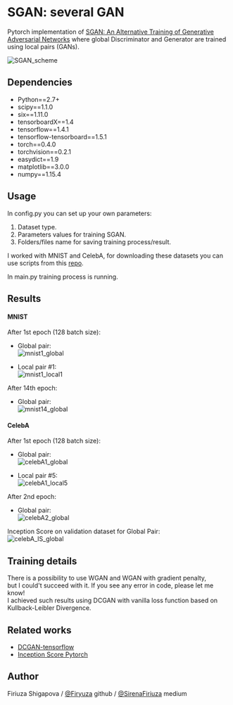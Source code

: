 # SGAN: several GAN

Pytorch implementation of [SGAN: An Alternative Training of Generative Adversarial Networks](http://openaccess.thecvf.com/content_cvpr_2018/papers/Chavdarova_SGAN_An_Alternative_CVPR_2018_paper.pdf) where global Discriminator and Generator are trained using local pairs (GANs).

![SGAN_scheme](data/results/SGAN_scheme.png)

## Dependencies

- Python==2.7+
- scipy==1.1.0
- six==1.11.0
- tensorboardX==1.4
- tensorflow==1.4.1
- tensorflow-tensorboard==1.5.1
- torch==0.4.0
- torchvision==0.2.1
- easydict==1.9
- matplotlib==3.0.0
- numpy==1.15.4

## Usage

In config.py you can set up your own parameters: </br>
1. Dataset type.
2. Parameters values for training SGAN.
3. Folders/files name for saving training process/result.

I worked with MNIST and CelebA, for downloading these datasets you can use scripts from this [repo]().

In main.py training process is running.

## Results

#### MNIST

After 1st epoch (128 batch size):
 - Global pair:</br>
![mnist1_global](data/results/mnist/global_pair_epoch_0_batch_45.png)

- Local pair #1:</br>
![mnist1_local1](data/results/mnist/pair1_epoch_0_batch_45.png)

After 14th epoch:</br>
- Global pair:</br>
![mnist14_global](data/results/mnist/global_pair_epoch_14_batch_45.png)

#### CelebA
After 1st epoch (128 batch size):
 - Global pair:</br>
![celebA1_global](data/results/celebA/global_pair_epoch_0_batch_150.png)

- Local pair #5:</br>
![celebA1_local5](data/results/celebA/pair5_epoch_0_batch_150.png)

After 2nd epoch:</br>
- Global pair:</br>
![celebA2_global](data/results/celebA/global_pair_epoch_1_batch_150.png)

Inception Score on validation dataset for Global Pair:</br>
![celebA_IS_global](data/results/celebA/InceptionScore_validation_global_pair.png)

## Training details

There is a possibility to use WGAN and WGAN with gradient penalty,</br>
but I could't succeed with it. If you see any error in code, please let me know!</br>
I achieved such results using DCGAN with vanilla loss function based on Kullback-Leibler Divergence.


## Related works

- [DCGAN-tensorflow](https://github.com/carpedm20/DCGAN-tensorflow)
- [Inception Score Pytorch](https://github.com/sbarratt/inception-score-pytorch)


## Author

Firiuza Shigapova / [@Firyuza](https://github.com/Firyuza) github / [@SirenaFiriuza](https://medium.com/@SirenaFiriuza) medium
